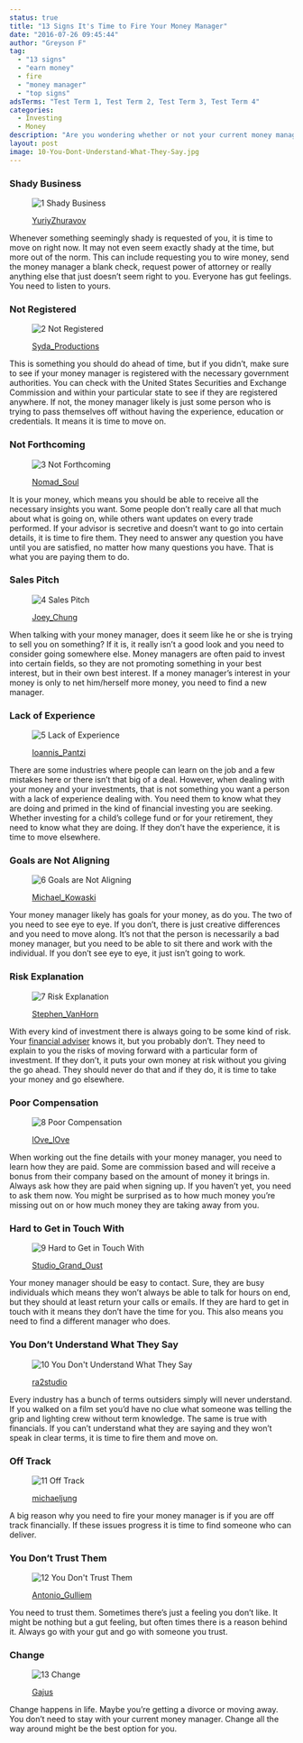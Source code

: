 ```yaml
---
status: true
title: "13 Signs It's Time to Fire Your Money Manager"
date: "2016-07-26 09:45:44"
author: "Greyson F"
tag:
  - "13 signs"
  - "earn money"
  - fire
  - "money manager"
  - "top signs"
adsTerms: "Test Term 1, Test Term 2, Test Term 3, Test Term 4"
categories:
  - Investing
  - Money
description: "Are you wondering whether or not your current money manager is right for you? Well, here are 13 signs they are wrong for you and that you need to fire them."
layout: post
image: 10-You-Dont-Understand-What-They-Say.jpg
---
```


### Shady Business

<figure aria-describedby="caption-attachment-3887" class="wp-caption alignnone" id="attachment_3887" style="width: 700px">

![1 Shady Business](/posts/1-Shady-Business.jpg)<figcaption class="wp-caption-text" id="caption-attachment-3887">[YuriyZhuravov](https://www.shutterstock.com/pic-117768667/stock-photo-the-dark-side-of-human-psychological-portrait.html)

</figcaption></figure>

Whenever something seemingly shady is requested of you, it is time to move on right now. It may not even seem exactly shady at the time, but more out of the norm. This can include requesting you to wire money, send the money manager a blank check, request power of attorney or really anything else that just doesn’t seem right to you. Everyone has gut feelings. You need to listen to yours.

### Not Registered

<figure aria-describedby="caption-attachment-3888" class="wp-caption alignnone" id="attachment_3888" style="width: 700px">

![2 Not Registered](/posts/2-Not-Registered.jpg)<figcaption class="wp-caption-text" id="caption-attachment-3888">[Syda_Productions](https://www.shutterstock.com/pic-141986974/stock-photo-bright-picture-of-man-with-crossed-fingers.html)</figcaption></figure>

This is something you should do ahead of time, but if you didn’t, make sure to see if your money manager is registered with the necessary government authorities. You can check with the United States Securities and Exchange Commission and within your particular state to see if they are registered anywhere. If not, the money manager likely is just some person who is trying to pass themselves off without having the experience, education or credentials. It means it is time to move on.

### Not Forthcoming

<figure aria-describedby="caption-attachment-3889" class="wp-caption alignnone" id="attachment_3889" style="width: 700px">

![3 Not Forthcoming](/posts/3-Not-Forthcoming.jpg)<figcaption class="wp-caption-text" id="caption-attachment-3889">[Nomad_Soul](https://www.shutterstock.com/pic-150536339/stock-photo-insubordinate-man-with-zipped-mouth.html)</figcaption></figure>

It is your money, which means you should be able to receive all the necessary insights you want. Some people don’t really care all that much about what is going on, while others want updates on every trade performed. If your advisor is secretive and doesn’t want to go into certain details, it is time to fire them. They need to answer any question you have until you are satisfied, no matter how many questions you have. That is what you are paying them to do.

### Sales Pitch

<figure aria-describedby="caption-attachment-3890" class="wp-caption alignnone" id="attachment_3890" style="width: 700px">

![4 Sales Pitch](/posts/4-Sales-Pitch.jpg)<figcaption class="wp-caption-text" id="caption-attachment-3890">[Joey_Chung](https://www.shutterstock.com/pic-323189642/stock-photo-businessman-and-businesswoman-meeting-on-sales-pitch.html)</figcaption></figure>

When talking with your money manager, does it seem like he or she is trying to sell you on something? If it is, it really isn’t a good look and you need to consider going somewhere else. Money managers are often paid to invest into certain fields, so they are not promoting something in your best interest, but in their own best interest. If a money manager’s interest in your money is only to net him/herself more money, you need to find a new manager.

### Lack of Experience

<figure aria-describedby="caption-attachment-3891" class="wp-caption alignnone" id="attachment_3891" style="width: 700px">

![5 Lack of Experience](/posts/5-Lack-of-Experience.jpg)<figcaption class="wp-caption-text" id="caption-attachment-3891">[Ioannis_Pantzi](https://www.shutterstock.com/pic-84365341/stock-photo-young-handsome-man-in-black-suit-and-glasses-laughing-against-gray-textured-wall.html)</figcaption></figure>

There are some industries where people can learn on the job and a few mistakes here or there isn’t that big of a deal. However, when dealing with your money and your investments, that is not something you want a person with a lack of experience dealing with. You need them to know what they are doing and primed in the kind of financial investing you are seeking. Whether investing for a child’s college fund or for your retirement, they need to know what they are doing. If they don’t have the experience, it is time to move elsewhere.

### Goals are Not Aligning

<figure aria-describedby="caption-attachment-3892" class="wp-caption alignnone" id="attachment_3892" style="width: 700px">

![6 Goals are Not Aligning](/posts/6-Goals-are-Not-Aligning.jpg)<figcaption class="wp-caption-text" id="caption-attachment-3892">[Michael_Kowaski](https://www.shutterstock.com/pic-84221587/stock-photo-disappointed-young-businesswoman-isolated-on-white.html)</figcaption></figure>

Your money manager likely has goals for your money, as do you. The two of you need to see eye to eye. If you don’t, there is just creative differences and you need to move along. It’s not that the person is necessarily a bad money manager, but you need to be able to sit there and work with the individual. If you don’t see eye to eye, it just isn’t going to work.

### Risk Explanation

<figure aria-describedby="caption-attachment-3893" class="wp-caption alignnone" id="attachment_3893" style="width: 700px">

![7 Risk Explanation](/posts/7-Risk-Explanation.jpg)<figcaption class="wp-caption-text" id="caption-attachment-3893">[Stephen_VanHorn](https://www.shutterstock.com/pic-100931329/stock-photo-male-executive-drawing-a-risk-assessment-diagram.html)</figcaption></figure>

With every kind of investment there is always going to be some kind of risk. Your [financial adviser](https://www.kiplinger.com/article/investing/T023-C000-S002-knowing-when-to-fire-your-financial-adviser.html) knows it, but you probably don’t. They need to explain to you the risks of moving forward with a particular form of investment. If they don’t, it puts your own money at risk without you giving the go ahead. They should never do that and if they do, it is time to take your money and go elsewhere.

### Poor Compensation

<figure aria-describedby="caption-attachment-3894" class="wp-caption alignnone" id="attachment_3894" style="width: 700px">

![8 Poor Compensation](/posts/8-Poor-Compensation.jpg)<figcaption class="wp-caption-text" id="caption-attachment-3894">[lOve_lOve](https://www.shutterstock.com/pic-318636617/stock-photo-human-hand-and-empty-wallet-broke.html)</figcaption></figure>

When working out the fine details with your money manager, you need to learn how they are paid. Some are commission based and will receive a bonus from their company based on the amount of money it brings in. Always ask how they are paid when signing up. If you haven’t yet, you need to ask them now. You might be surprised as to how much money you’re missing out on or how much money they are taking away from you.

### Hard to Get in Touch With

<figure aria-describedby="caption-attachment-3895" class="wp-caption alignnone" id="attachment_3895" style="width: 700px">

![9 Hard to Get in Touch With](/posts/9-Hard-to-Get-in-Touch-With.jpg)<figcaption class="wp-caption-text" id="caption-attachment-3895">[Studio_Grand_Oust](https://www.shutterstock.com/pic-336126071/stock-photo-stress-at-work-concept-burnout-young-female-manager-working-in-sparse-office-environment.html)</figcaption></figure>

Your money manager should be easy to contact. Sure, they are busy individuals which means they won’t always be able to talk for hours on end, but they should at least return your calls or emails. If they are hard to get in touch with it means they don’t have the time for you. This also means you need to find a different manager who does.

### You Don’t Understand What They Say

<figure aria-describedby="caption-attachment-3896" class="wp-caption alignnone" id="attachment_3896" style="width: 700px">

![10 You Don't Understand What They Say](/posts/10-You-Dont-Understand-What-They-Say.jpg)<figcaption class="wp-caption-text" id="caption-attachment-3896">[ra2studio](https://www.shutterstock.com/pic-428235247/stock-photo-young-amateur-confused-businessman-not-understanding-why-he-is-getting-fired-concept-with-drawn.html)</figcaption></figure>

Every industry has a bunch of terms outsiders simply will never understand. If you walked on a film set you’d have no clue what someone was telling the grip and lighting crew without term knowledge. The same is true with financials. If you can’t understand what they are saying and they won’t speak in clear terms, it is time to fire them and move on.

### Off Track

<figure aria-describedby="caption-attachment-3897" class="wp-caption alignnone" id="attachment_3897" style="width: 700px">

![11 Off Track](/posts/11-Off-Track.jpg)<figcaption class="wp-caption-text" id="caption-attachment-3897">[michaeljung](https://www.shutterstock.com/pic-95039431/stock-photo-elderly-couple-having-argument-over-expense.html)</figcaption></figure>

A big reason why you need to fire your money manager is if you are off track financially. If these issues progress it is time to find someone who can deliver.

### You Don’t Trust Them

<figure aria-describedby="caption-attachment-3898" class="wp-caption alignnone" id="attachment_3898" style="width: 700px">

![12 You Don't Trust Them](/posts/12-You-Dont-Trust-Them.jpg)<figcaption class="wp-caption-text" id="caption-attachment-3898">[Antonio_Gulliem](https://www.shutterstock.com/pic-397094602/stock-photo-front-view-of-two-angry-businesspeople-using-computers-disputing-at-workplace-and-looking-sideways.html)</figcaption></figure>

You need to trust them. Sometimes there’s just a feeling you don’t like. It might be nothing but a gut feeling, but often times there is a reason behind it. Always go with your gut and go with someone you trust.

### Change

<figure aria-describedby="caption-attachment-3899" class="wp-caption alignnone" id="attachment_3899" style="width: 700px">

![13 Change](/posts/13-Change.jpg)<figcaption class="wp-caption-text" id="caption-attachment-3899">[Gajus](https://www.shutterstock.com/pic-263748254/stock-photo-close-up-businessman-in-business-suit-showing-small-white-card-with-change-is-good-message.html)

</figcaption></figure>

Change happens in life. Maybe you’re getting a divorce or moving away. You don’t need to stay with your current money manager. Change all the way around might be the best option for you.
